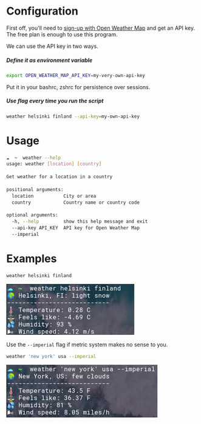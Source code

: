 # Configuration

First off, you'll need to [sign-up with Open Weather Map](https://home.openweathermap.org/users/sign_up) and get an API
key. The free plan is enough to use this program.

We can use the API key in two ways. 

##### Define it as environment variable

```bash
export OPEN_WEATHER_MAP_API_KEY=my-very-own-api-key
```

Put it in your bashrc, zshrc for persistence over sessions.

##### Use flag every time you run the script

```bash
weather helsinki finland --api-key=my-own-api-key
```

# Usage

```bash
☁  ~  weather --help
usage: weather [location] [country]

Get weather for a location in a country

positional arguments:
  location           City or area
  country            Country name or country code

optional arguments:
  -h, --help         show this help message and exit
  --api-key API_KEY  API key for Open Weather Map
  --imperial
```

# Examples

```bash
weather helsinki finland
```
![Output of weather script](weather_example.png)

Use the `--imperial` flag if metric system makes no sense to you.

```bash
weather 'new york' usa --imperial
```
![Output of weather script for imperial units](weather_example_imperial.png)
